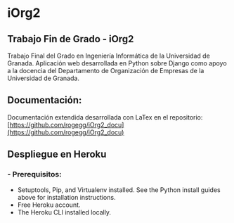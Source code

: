 # iOrg2

## Trabajo Fin de Grado - iOrg2
Trabajo Final del Grado en Ingeniería Informática de la Universidad de Granada.
Aplicación web desarrollada en Python sobre Django como apoyo a la docencia del Departamento de Organización de Empresas de la Universidad de Granada.

## Documentación:
Documentación extendida desarrollada con LaTex en el repositorio: [https://github.com/rogegg/iOrg2_docu](https://github.com/rogegg/iOrg2_docu)


## Despliegue en Heroku
### - Prerequisitos:
* Setuptools, Pip, and Virtualenv installed. See the Python install guides above for installation instructions.
* Free Heroku account.
* The Heroku CLI installed locally.

